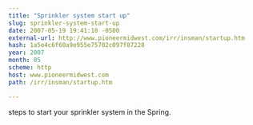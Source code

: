```yaml
---
title: "Sprinkler system start up"
slug: sprinkler-system-start-up
date: 2007-05-19 19:41:18 -0500
external-url: http://www.pioneermidwest.com/irr/insman/startup.htm
hash: 1a5e4c6f60a9e955e75702c097f87228
year: 2007
month: 05
scheme: http
host: www.pioneermidwest.com
path: /irr/insman/startup.htm

---
```


steps to start your sprinkler system in the Spring.
